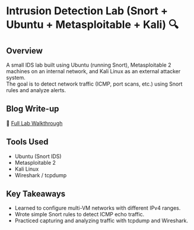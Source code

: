 # Intrusion Detection Lab (Snort + Ubuntu + Metasploitable + Kali) 🔍

## Overview
A small IDS lab built using Ubuntu (running Snort), Metasploitable 2 machines on an internal network, and Kali Linux as an external attacker system.  
The goal is to detect network traffic (ICMP, port scans, etc.) using Snort rules and analyze alerts.

## Blog Write-up
📖 [Full Lab Walkthrough](https://yourbloglinkhere.com)

## Tools Used
- Ubuntu (Snort IDS)
- Metasploitable 2
- Kali Linux
- Wireshark / tcpdump

## Key Takeaways
- Learned to configure multi-VM networks with different IPv4 ranges.  
- Wrote simple Snort rules to detect ICMP echo traffic.  
- Practiced capturing and analyzing traffic with tcpdump and Wireshark.
